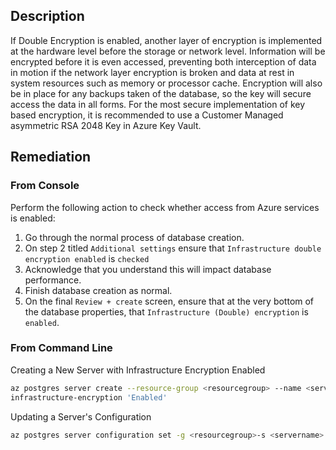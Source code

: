 ## Description

If Double Encryption is enabled, another layer of encryption is implemented at the hardware level before the storage or network level. Information will be encrypted before it is even accessed, preventing both interception of data in motion if the network layer encryption is broken and data at rest in system resources such as memory or processor cache. Encryption will also be in place for any backups taken of the database, so the key will secure access the data in all forms. For the most secure implementation of key based encryption, it is recommended to use a Customer Managed asymmetric RSA 2048 Key in Azure Key Vault.

## Remediation

### From Console

Perform the following action to check whether access from Azure services is enabled:

1. Go through the normal process of database creation.
2. On step 2 titled `Additional settings` ensure that `Infrastructure double encryption enabled` is `checked`
3. Acknowledge that you understand this will impact database performance.
4. Finish database creation as normal.
5. On the final `Review + create` screen, ensure that at the very bottom of the database properties, that `Infrastructure (Double) encryption` is `enabled`.

### From Command Line

Creating a New Server with Infrastructure Encryption Enabled

```bash
az postgres server create --resource-group <resourcegroup> --name <servername> --location <location> --admin-user <adminusername> --adminpassword <server_admin_password> --sku-name GP_Gen4_2 --version 11 --
infrastructure-encryption 'Enabled'
```

Updating a Server's Configuration

```bash
az postgres server configuration set -g <resourcegroup>-s <servername> --infrastructure-encryption <Enabled>
```

